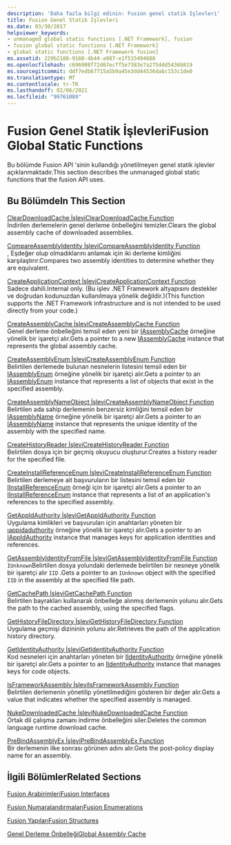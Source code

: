 ```yaml
---
description: 'Daha fazla bilgi edinin: Fusion genel statik Işlevleri'
title: Fusion Genel Statik İşlevleri
ms.date: 03/30/2017
helpviewer_keywords:
- unmanaged global static functions [.NET Framework], fusion
- fusion global static functions [.NET Framework]
- global static functions [.NET Framework fusion]
ms.assetid: 229b2188-9168-4b44-a987-e1f515494688
ms.openlocfilehash: c696908f72d67ecff5e7383e7a2754dd5436b819
ms.sourcegitcommit: ddf7edb67715a5b9a45e3dd44536dabc153c1de0
ms.translationtype: MT
ms.contentlocale: tr-TR
ms.lasthandoff: 02/06/2021
ms.locfileid: "99761089"
---
```

# <a name="fusion-global-static-functions"></a><span data-ttu-id="9cafe-103">Fusion Genel Statik İşlevleri</span><span class="sxs-lookup"><span data-stu-id="9cafe-103">Fusion Global Static Functions</span></span>

<span data-ttu-id="9cafe-104">Bu bölümde Fusion API 'sinin kullandığı yönetilmeyen genel statik işlevler açıklanmaktadır.</span><span class="sxs-lookup"><span data-stu-id="9cafe-104">This section describes the unmanaged global static functions that the fusion API uses.</span></span>  
  
## <a name="in-this-section"></a><span data-ttu-id="9cafe-105">Bu Bölümde</span><span class="sxs-lookup"><span data-stu-id="9cafe-105">In This Section</span></span>  

 [<span data-ttu-id="9cafe-106">ClearDownloadCache İşlevi</span><span class="sxs-lookup"><span data-stu-id="9cafe-106">ClearDownloadCache Function</span></span>](cleardownloadcache-function.md)  
 <span data-ttu-id="9cafe-107">İndirilen derlemelerin genel derleme önbelleğini temizler.</span><span class="sxs-lookup"><span data-stu-id="9cafe-107">Clears the global assembly cache of downloaded assemblies.</span></span>  
  
 [<span data-ttu-id="9cafe-108">CompareAssemblyIdentity İşlevi</span><span class="sxs-lookup"><span data-stu-id="9cafe-108">CompareAssemblyIdentity Function</span></span>](compareassemblyidentity-function.md)  
 <span data-ttu-id="9cafe-109">, Eşdeğer olup olmadıklarını anlamak için iki derleme kimliğini karşılaştırır.</span><span class="sxs-lookup"><span data-stu-id="9cafe-109">Compares two assembly identities to determine whether they are equivalent.</span></span>  
  
 [<span data-ttu-id="9cafe-110">CreateApplicationContext İşlevi</span><span class="sxs-lookup"><span data-stu-id="9cafe-110">CreateApplicationContext Function</span></span>](createapplicationcontext-function.md)  
 <span data-ttu-id="9cafe-111">Sadece dahili.</span><span class="sxs-lookup"><span data-stu-id="9cafe-111">Internal only.</span></span> <span data-ttu-id="9cafe-112">(Bu işlev .NET Framework altyapısını destekler ve doğrudan kodunuzdan kullanılmaya yönelik değildir.)</span><span class="sxs-lookup"><span data-stu-id="9cafe-112">(This function supports the .NET Framework infrastructure and is not intended to be used directly from your code.)</span></span>  
  
 [<span data-ttu-id="9cafe-113">CreateAssemblyCache İşlevi</span><span class="sxs-lookup"><span data-stu-id="9cafe-113">CreateAssemblyCache Function</span></span>](createassemblycache-function.md)  
 <span data-ttu-id="9cafe-114">Genel derleme önbelleğini temsil eden yeni bir [IAssemblyCache](iassemblycache-interface.md) örneğine yönelik bir işaretçi alır.</span><span class="sxs-lookup"><span data-stu-id="9cafe-114">Gets a pointer to a new [IAssemblyCache](iassemblycache-interface.md) instance that represents the global assembly cache.</span></span>  
  
 [<span data-ttu-id="9cafe-115">CreateAssemblyEnum İşlevi</span><span class="sxs-lookup"><span data-stu-id="9cafe-115">CreateAssemblyEnum Function</span></span>](createassemblyenum-function.md)  
 <span data-ttu-id="9cafe-116">Belirtilen derlemede bulunan nesnelerin listesini temsil eden bir [IAssemblyEnum](iassemblyenum-interface.md) örneğine yönelik bir işaretçi alır.</span><span class="sxs-lookup"><span data-stu-id="9cafe-116">Gets a pointer to an [IAssemblyEnum](iassemblyenum-interface.md) instance that represents a list of objects that exist in the specified assembly.</span></span>  
  
 [<span data-ttu-id="9cafe-117">CreateAssemblyNameObject İşlevi</span><span class="sxs-lookup"><span data-stu-id="9cafe-117">CreateAssemblyNameObject Function</span></span>](createassemblynameobject-function.md)  
 <span data-ttu-id="9cafe-118">Belirtilen ada sahip derlemenin benzersiz kimliğini temsil eden bir [IAssemblyName](iassemblyname-interface.md) örneğine yönelik bir işaretçi alır.</span><span class="sxs-lookup"><span data-stu-id="9cafe-118">Gets a pointer to an [IAssemblyName](iassemblyname-interface.md) instance that represents the unique identity of the assembly with the specified name.</span></span>  
  
 [<span data-ttu-id="9cafe-119">CreateHistoryReader İşlevi</span><span class="sxs-lookup"><span data-stu-id="9cafe-119">CreateHistoryReader Function</span></span>](createhistoryreader-function.md)  
 <span data-ttu-id="9cafe-120">Belirtilen dosya için bir geçmiş okuyucu oluşturur.</span><span class="sxs-lookup"><span data-stu-id="9cafe-120">Creates a history reader for the specified file.</span></span>  
  
 [<span data-ttu-id="9cafe-121">CreateInstallReferenceEnum İşlevi</span><span class="sxs-lookup"><span data-stu-id="9cafe-121">CreateInstallReferenceEnum Function</span></span>](createinstallreferenceenum-function.md)  
 <span data-ttu-id="9cafe-122">Belirtilen derlemeye ait başvuruların bir listesini temsil eden bir [IInstallReferenceEnum](iinstallreferenceenum-interface.md) örneği için bir işaretçi alır.</span><span class="sxs-lookup"><span data-stu-id="9cafe-122">Gets a pointer to an [IInstallReferenceEnum](iinstallreferenceenum-interface.md) instance that represents a list of an application's references to the specified assembly.</span></span>  
  
 [<span data-ttu-id="9cafe-123">GetAppIdAuthority İşlevi</span><span class="sxs-lookup"><span data-stu-id="9cafe-123">GetAppIdAuthority Function</span></span>](getappidauthority-function.md)  
 <span data-ttu-id="9cafe-124">Uygulama kimlikleri ve başvuruları için anahtarları yöneten bir [ıappidaduthority](iappidauthority-interface.md) örneğine yönelik bir işaretçi alır.</span><span class="sxs-lookup"><span data-stu-id="9cafe-124">Gets a pointer to an [IAppIdAuthority](iappidauthority-interface.md) instance that manages keys for application identities and references.</span></span>  
  
 [<span data-ttu-id="9cafe-125">GetAssemblyIdentityFromFile İşlevi</span><span class="sxs-lookup"><span data-stu-id="9cafe-125">GetAssemblyIdentityFromFile Function</span></span>](getassemblyidentityfromfile-function.md)  
 <span data-ttu-id="9cafe-126">`IUnknown`Belirtilen dosya yolundaki derlemede belirtilen bir nesneye yönelik bir işaretçi alır `IID` .</span><span class="sxs-lookup"><span data-stu-id="9cafe-126">Gets a pointer to an `IUnknown` object with the specified `IID` in the assembly at the specified file path.</span></span>  
  
 [<span data-ttu-id="9cafe-127">GetCachePath İşlevi</span><span class="sxs-lookup"><span data-stu-id="9cafe-127">GetCachePath Function</span></span>](getcachepath-function.md)  
 <span data-ttu-id="9cafe-128">Belirtilen bayrakları kullanarak önbelleğe alınmış derlemenin yolunu alır.</span><span class="sxs-lookup"><span data-stu-id="9cafe-128">Gets the path to the cached assembly, using the specified flags.</span></span>  
  
 [<span data-ttu-id="9cafe-129">GetHistoryFileDirectory İşlevi</span><span class="sxs-lookup"><span data-stu-id="9cafe-129">GetHistoryFileDirectory Function</span></span>](gethistoryfiledirectory-function.md)  
 <span data-ttu-id="9cafe-130">Uygulama geçmişi dizininin yolunu alır.</span><span class="sxs-lookup"><span data-stu-id="9cafe-130">Retrieves the path of the application history directory.</span></span>  
  
 [<span data-ttu-id="9cafe-131">GetIdentityAuthority İşlevi</span><span class="sxs-lookup"><span data-stu-id="9cafe-131">GetIdentityAuthority Function</span></span>](getidentityauthority-function.md)  
 <span data-ttu-id="9cafe-132">Kod nesneleri için anahtarları yöneten bir [IIdentityAuthority](iidentityauthority-interface.md) örneğine yönelik bir işaretçi alır.</span><span class="sxs-lookup"><span data-stu-id="9cafe-132">Gets a pointer to an [IIdentityAuthority](iidentityauthority-interface.md) instance that manages keys for code objects.</span></span>  
  
 [<span data-ttu-id="9cafe-133">IsFrameworkAssembly İşlevi</span><span class="sxs-lookup"><span data-stu-id="9cafe-133">IsFrameworkAssembly Function</span></span>](isframeworkassembly-function.md)  
 <span data-ttu-id="9cafe-134">Belirtilen derlemenin yönetilip yönetilmediğini gösteren bir değer alır.</span><span class="sxs-lookup"><span data-stu-id="9cafe-134">Gets a value that indicates whether the specified assembly is managed.</span></span>  
  
 [<span data-ttu-id="9cafe-135">NukeDownloadedCache İşlevi</span><span class="sxs-lookup"><span data-stu-id="9cafe-135">NukeDownloadedCache Function</span></span>](nukedownloadedcache-function.md)  
 <span data-ttu-id="9cafe-136">Ortak dil çalışma zamanı indirme önbelleğini siler.</span><span class="sxs-lookup"><span data-stu-id="9cafe-136">Deletes the common language runtime download cache.</span></span>  
  
 [<span data-ttu-id="9cafe-137">PreBindAssemblyEx İşlevi</span><span class="sxs-lookup"><span data-stu-id="9cafe-137">PreBindAssemblyEx Function</span></span>](prebindassemblyex-function.md)  
 <span data-ttu-id="9cafe-138">Bir derlemenin ilke sonrası görünen adını alır.</span><span class="sxs-lookup"><span data-stu-id="9cafe-138">Gets the post-policy display name for an assembly.</span></span>  
  
## <a name="related-sections"></a><span data-ttu-id="9cafe-139">İlgili Bölümler</span><span class="sxs-lookup"><span data-stu-id="9cafe-139">Related Sections</span></span>  

 [<span data-ttu-id="9cafe-140">Fusion Arabirimleri</span><span class="sxs-lookup"><span data-stu-id="9cafe-140">Fusion Interfaces</span></span>](fusion-interfaces.md)  
  
 [<span data-ttu-id="9cafe-141">Fusion Numaralandırmaları</span><span class="sxs-lookup"><span data-stu-id="9cafe-141">Fusion Enumerations</span></span>](fusion-enumerations.md)  
  
 [<span data-ttu-id="9cafe-142">Fusion Yapıları</span><span class="sxs-lookup"><span data-stu-id="9cafe-142">Fusion Structures</span></span>](fusion-structures.md)  
  
 [<span data-ttu-id="9cafe-143">Genel Derleme Önbelleği</span><span class="sxs-lookup"><span data-stu-id="9cafe-143">Global Assembly Cache</span></span>](../../app-domains/gac.md)
